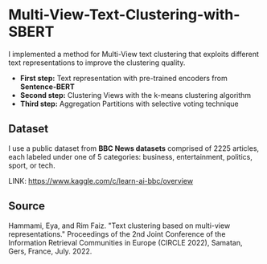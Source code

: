 # Multi-View-Text-Clustering-with-SBERT

I implemented a method for Multi-View text clustering that exploits different text representations to improve the clustering quality.

- **First step:**
  Text representation with pre-trained encoders from **Sentence-BERT**
- **Second step:**
  Clustering Views with the k-means clustering algorithm
- **Third step:**
  Aggregation Partitions with selective voting technique

## Dataset

I use a public dataset from **BBC News datasets** comprised of 2225 articles, each labeled under one of 5 categories: business, entertainment, politics, sport, or tech.

LINK: https://www.kaggle.com/c/learn-ai-bbc/overview

## Source

Hammami, Eya, and Rim Faiz. "Text clustering based on multi-view representations." Proceedings of the 2nd Joint Conference of the Information Retrieval Communities in Europe (CIRCLE 2022), Samatan, Gers, France, July. 2022.
